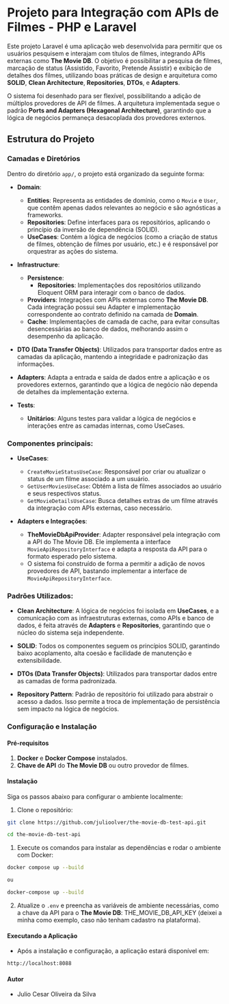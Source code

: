 # Projeto para Integração com APIs de Filmes - PHP e Laravel

Este projeto Laravel é uma aplicação web desenvolvida para permitir que os usuários pesquisem e interajam com títulos de filmes, integrando APIs externas como **The Movie DB**. O objetivo é possibilitar a pesquisa de filmes, marcação de status (Assistido, Favorito, Pretende Assistir) e exibição de detalhes dos filmes, utilizando boas práticas de design e arquitetura como **SOLID**, **Clean Architecture**, **Repositories**, **DTOs**, e **Adapters**.

O sistema foi desenhado para ser flexível, possibilitando a adição de múltiplos provedores de API de filmes. A arquitetura implementada segue o padrão **Ports and Adapters (Hexagonal Architecture)**, garantindo que a lógica de negócios permaneça desacoplada dos provedores externos.

## Estrutura do Projeto

### Camadas e Diretórios

Dentro do diretório `app/`, o projeto está organizado da seguinte forma:

- **Domain**:
  - **Entities**: Representa as entidades de domínio, como o `Movie` e `User`, que contêm apenas dados relevantes ao negócio e são agnósticas a frameworks.
  - **Repositories**: Define interfaces para os repositórios, aplicando o princípio da inversão de dependência (SOLID).
  - **UseCases**: Contém a lógica de negócios (como a criação de status de filmes, obtenção de filmes por usuário, etc.) e é responsável por orquestrar as ações do sistema.
  
- **Infrastructure**:
  - **Persistence**:
    - **Repositories**: Implementações dos repositórios utilizando Eloquent ORM para interagir com o banco de dados.
  - **Providers**: Integrações com APIs externas como **The Movie DB**. Cada integração possui seu Adapter e implementação correspondente ao contrato definido na camada de **Domain**.
  - **Cache**: Implementações de camada de cache, para evitar consultas desencessárias ao banco de dados, melhorando assim o desempenho da aplicação.


- **DTO (Data Transfer Objects)**: Utilizados para transportar dados entre as camadas da aplicação, mantendo a integridade e padronização das informações.
- **Adapters**: Adapta a entrada e saída de dados entre a aplicação e os provedores externos, garantindo que a lógica de negócio não dependa de detalhes da implementação externa.
  
- **Tests**:
  - **Unitários**: Alguns testes para validar a lógica de negócios e interações entre as camadas internas, como UseCases.

### Componentes principais:

- **UseCases**:
  - `CreateMovieStatusUseCase`: Responsável por criar ou atualizar o status de um filme associado a um usuário.
  - `GetUserMoviesUseCase`: Obtém a lista de filmes associados ao usuário e seus respectivos status.
  - `GetMovieDetailsUseCase`: Busca detalhes extras de um filme através da integração com APIs externas, caso necessário.

- **Adapters e Integrações**:
  - **TheMovieDbApiProvider**: Adapter responsável pela integração com a API do The Movie DB. Ele implementa a interface `MovieApiRepositoryInterface` e adapta a resposta da API para o formato esperado pelo sistema.
  - O sistema foi construído de forma a permitir a adição de novos provedores de API, bastando implementar a interface de `MovieApiRepositoryInterface`.

### Padrões Utilizados:

- **Clean Architecture**: A lógica de negócios foi isolada em **UseCases**, e a comunicação com as infraestruturas externas, como APIs e banco de dados, é feita através de **Adapters** e **Repositories**, garantindo que o núcleo do sistema seja independente.
  
- **SOLID**: Todos os componentes seguem os princípios SOLID, garantindo baixo acoplamento, alta coesão e facilidade de manutenção e extensibilidade.

- **DTOs (Data Transfer Objects)**: Utilizados para transportar dados entre as camadas de forma padronizada.

- **Repository Pattern**: Padrão de repositório foi utilizado para abstrair o acesso a dados. Isso permite a troca de implementação de persistência sem impacto na lógica de negócios.

### Configuração e Instalação

#### Pré-requisitos

1. **Docker** e **Docker Compose** instalados.
2. **Chave de API** do **The Movie DB** ou outro provedor de filmes.

#### Instalação

Siga os passos abaixo para configurar o ambiente localmente:

1. Clone o repositório:

```bash
git clone https://github.com/julioolver/the-movie-db-test-api.git
```

```bash
cd the-movie-db-test-api
```


1. Execute os comandos para instalar as dependências e rodar o ambiente com Docker:

```bash
docker compose up --build

ou

docker-compose up --build
```

2. Atualize o `.env` e preencha as variáveis de ambiente necessárias, como a chave da API para o **The Movie DB**: THE_MOVIE_DB_API_KEY (deixei a minha como exemplo, caso não tenham cadastro na plataforma).

#### Executando a Aplicação
- Após a instalação e configuração, a aplicação estará disponível em:

```bash
http://localhost:8088
```

#### Autor
- Julio Cesar Oliveira da Silva